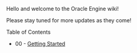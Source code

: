 Hello and welcome to the Oracle Engine wiki!

Please stay tuned for more updates as they come! 

Table of Contents

* 00 - [Getting Started](./getting_started.md)